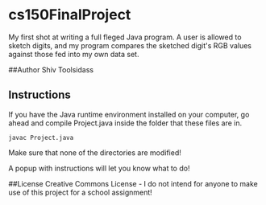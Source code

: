 # cs150FinalProject
My first shot at writing a full fleged Java program. A user is allowed to sketch digits, and my program compares the sketched digit's RGB values against those fed into my own data set. 

##Author
Shiv Toolsidass

## Instructions
If you have the Java runtime environment installed on your computer, go ahead and compile Project.java inside the folder that these files are in.

`javac Project.java`

Make sure that none of the directories are modified!

A popup with instructions will let you know what to do! 

##License
Creative Commons License - I do not intend for anyone to make use of this project for a school assignment!


